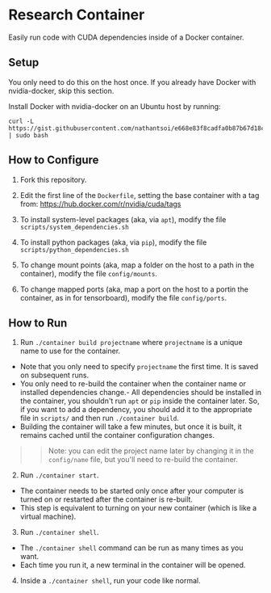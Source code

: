 # Research Container

Easily run code with CUDA dependencies inside of a Docker container.

## Setup

You only need to do this on the host once. If you already have Docker with nvidia-docker, skip this section.

Install Docker with nvidia-docker on an Ubuntu host by running:

```
curl -L https://gist.githubusercontent.com/nathantsoi/e668e83f8cadfa0b87b67d18cc965bd3/raw/setup_docker.sh | sudo bash
```

## How to Configure

1. Fork this repository.

2. Edit the first line of the `Dockerfile`, setting the base container with a tag from: https://hub.docker.com/r/nvidia/cuda/tags

3. To install system-level packages (aka, via `apt`), modify the file `scripts/system_dependencies.sh`

4. To install python packages (aka, via `pip`), modify the file `scripts/python_dependencies.sh`

5. To change mount points (aka, map a folder on the host to a path in the container), modify the file `config/mounts`.

6. To change mapped ports (aka, map a port on the host to a portin the container, as in for tensorboard), modify the file `config/ports`.

## How to Run

1. Run `./container build projectname` where `projectname` is a unique name to use for the container.
  - Note that you only need to specify `projectname` the first time. It is saved on subsequent runs.
  - You only need to re-build the container when the container name or installed dependencies change.- All dependencies should be installed in the container, you shouldn't run `apt` or `pip` inside the container later. So, if you want to add a dependency, you should add it to the appropriate file in `scripts/` and then run `./container build`.
  - Building the container will take a few minutes, but once it is built, it remains cached until the container configuration changes.

>> Note: you can edit the project name later by changing it in the `config/name` file, but you'll need to re-build the container.

2. Run `./container start`.
  - The container needs to be started only once after your computer is turned on or restarted after the container is re-built.
  - This step is equivalent to turning on your new container (which is like a virtual machine).

3. Run `./container shell`.
  - The `./container shell` command can be run as many times as you want.
  - Each time you run it, a new terminal in the container will be opened.

4. Inside a `./container shell`, run your code like normal.




